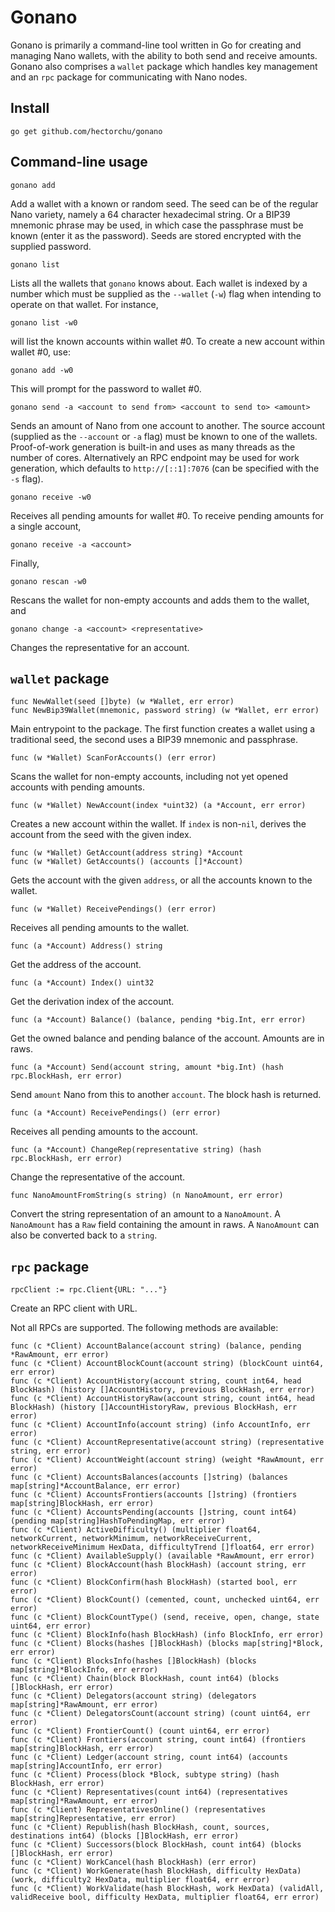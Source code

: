 Gonano
======

Gonano is primarily a command-line tool written in Go for creating and managing Nano wallets, with the ability to both send and receive amounts. Gonano also comprises a `wallet` package which handles key management and an `rpc` package for communicating with Nano nodes.

Install
-------

    go get github.com/hectorchu/gonano

Command-line usage
------------------

    gonano add

Add a wallet with a known or random seed. The seed can be of the regular Nano variety, namely a 64 character hexadecimal string. Or a BIP39 mnemonic phrase may be used, in which case the passphrase must be known (enter it as the password). Seeds are stored encrypted with the supplied password.

    gonano list

Lists all the wallets that `gonano` knows about. Each wallet is indexed by a number which must be supplied as the `--wallet` (`-w`) flag when intending to operate on that wallet. For instance,

    gonano list -w0

will list the known accounts within wallet #0. To create a new account within wallet #0, use:

    gonano add -w0

This will prompt for the password to wallet #0.

    gonano send -a <account to send from> <account to send to> <amount>

Sends an amount of Nano from one account to another. The source account (supplied as the `--account` or `-a` flag) must be known to one of the wallets. Proof-of-work generation is built-in and uses as many threads as the number of cores. Alternatively an RPC endpoint may be used for work generation, which defaults to `http://[::1]:7076` (can be specified with the `-s` flag).

    gonano receive -w0

Receives all pending amounts for wallet #0. To receive pending amounts for a single account,

    gonano receive -a <account>

Finally,

    gonano rescan -w0

Rescans the wallet for non-empty accounts and adds them to the wallet, and

    gonano change -a <account> <representative>

Changes the representative for an account.

`wallet` package
----------------

    func NewWallet(seed []byte) (w *Wallet, err error)
    func NewBip39Wallet(mnemonic, password string) (w *Wallet, err error)

Main entrypoint to the package. The first function creates a wallet using a traditional seed, the second uses a BIP39 mnemonic and passphrase.

    func (w *Wallet) ScanForAccounts() (err error)

Scans the wallet for non-empty accounts, including not yet opened accounts with pending amounts.

    func (w *Wallet) NewAccount(index *uint32) (a *Account, err error)

Creates a new account within the wallet. If `index` is non-`nil`, derives the account from the seed with the given index.

    func (w *Wallet) GetAccount(address string) *Account
    func (w *Wallet) GetAccounts() (accounts []*Account)

Gets the account with the given `address`, or all the accounts known to the wallet.

    func (w *Wallet) ReceivePendings() (err error)

Receives all pending amounts to the wallet.

    func (a *Account) Address() string

Get the address of the account.

    func (a *Account) Index() uint32

Get the derivation index of the account.

    func (a *Account) Balance() (balance, pending *big.Int, err error)

Get the owned balance and pending balance of the account. Amounts are in raws.

    func (a *Account) Send(account string, amount *big.Int) (hash rpc.BlockHash, err error)

Send `amount` Nano from this to another `account`. The block hash is returned.

    func (a *Account) ReceivePendings() (err error)

Receives all pending amounts to the account.

    func (a *Account) ChangeRep(representative string) (hash rpc.BlockHash, err error)

Change the representative of the account.

    func NanoAmountFromString(s string) (n NanoAmount, err error)

Convert the string representation of an amount to a `NanoAmount`. A `NanoAmount` has a `Raw` field containing the amount in raws. A `NanoAmount` can also be converted back to a `string`.

`rpc` package
-------------

    rpcClient := rpc.Client{URL: "..."}

Create an RPC client with URL.

Not all RPCs are supported. The following methods are available:

    func (c *Client) AccountBalance(account string) (balance, pending *RawAmount, err error)
    func (c *Client) AccountBlockCount(account string) (blockCount uint64, err error)
    func (c *Client) AccountHistory(account string, count int64, head BlockHash) (history []AccountHistory, previous BlockHash, err error)
    func (c *Client) AccountHistoryRaw(account string, count int64, head BlockHash) (history []AccountHistoryRaw, previous BlockHash, err error)
    func (c *Client) AccountInfo(account string) (info AccountInfo, err error)
    func (c *Client) AccountRepresentative(account string) (representative string, err error)
    func (c *Client) AccountWeight(account string) (weight *RawAmount, err error)
    func (c *Client) AccountsBalances(accounts []string) (balances map[string]*AccountBalance, err error)
    func (c *Client) AccountsFrontiers(accounts []string) (frontiers map[string]BlockHash, err error)
    func (c *Client) AccountsPending(accounts []string, count int64) (pending map[string]HashToPendingMap, err error)
    func (c *Client) ActiveDifficulty() (multiplier float64, networkCurrent, networkMinimum, networkReceiveCurrent, networkReceiveMinimum HexData, difficultyTrend []float64, err error)
    func (c *Client) AvailableSupply() (available *RawAmount, err error)
    func (c *Client) BlockAccount(hash BlockHash) (account string, err error)
    func (c *Client) BlockConfirm(hash BlockHash) (started bool, err error)
    func (c *Client) BlockCount() (cemented, count, unchecked uint64, err error)
    func (c *Client) BlockCountType() (send, receive, open, change, state uint64, err error)
    func (c *Client) BlockInfo(hash BlockHash) (info BlockInfo, err error)
    func (c *Client) Blocks(hashes []BlockHash) (blocks map[string]*Block, err error)
    func (c *Client) BlocksInfo(hashes []BlockHash) (blocks map[string]*BlockInfo, err error)
    func (c *Client) Chain(block BlockHash, count int64) (blocks []BlockHash, err error)
    func (c *Client) Delegators(account string) (delegators map[string]*RawAmount, err error)
    func (c *Client) DelegatorsCount(account string) (count uint64, err error)
    func (c *Client) FrontierCount() (count uint64, err error)
    func (c *Client) Frontiers(account string, count int64) (frontiers map[string]BlockHash, err error)
    func (c *Client) Ledger(account string, count int64) (accounts map[string]AccountInfo, err error)
    func (c *Client) Process(block *Block, subtype string) (hash BlockHash, err error)
    func (c *Client) Representatives(count int64) (representatives map[string]*RawAmount, err error)
    func (c *Client) RepresentativesOnline() (representatives map[string]Representative, err error)
    func (c *Client) Republish(hash BlockHash, count, sources, destinations int64) (blocks []BlockHash, err error)
    func (c *Client) Successors(block BlockHash, count int64) (blocks []BlockHash, err error)
    func (c *Client) WorkCancel(hash BlockHash) (err error)
    func (c *Client) WorkGenerate(hash BlockHash, difficulty HexData) (work, difficulty2 HexData, multiplier float64, err error)
    func (c *Client) WorkValidate(hash BlockHash, work HexData) (validAll, validReceive bool, difficulty HexData, multiplier float64, err error)
